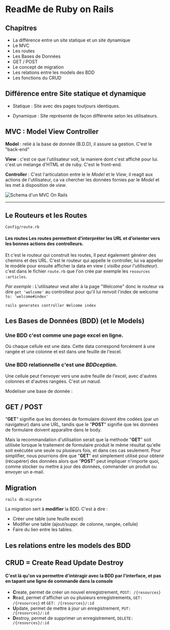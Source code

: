 # ReadMe de Ruby on Rails

## Chapitres

+ La différence entre un site statique et un site dynamique
+ Le MVC
+ Les routes
+ Les Bases de Données
+ GET / POST
+ Le concept de migration
+ Les relations entre les models des BDD
+ Les fonctions du CRUD

## Différence entre Site statique et dynamique

+ Statique : Site avec des pages toutjours identiques.


+ Dynamique : Site représenté de façon différente selon les utilisateurs.

## MVC : Model View Controller

**Model** : relié à la base de donnée (B.D.D), il assure sa gestion. C'est le "back-end"

**View** : c'est ce que l'utilisateur voit, la maniere dont c'est affiché pour lui. c'est un melange d'HTML et de ruby. C'est le front-end.

**Controller** : C'est l'articulation entre le le *Model* et le *View*, il reagit aux actions de l'utilisateur, ca va chercher les données fornies par le *Model* et les met à disposition de *view*.  


![Schema d'un MVC On Rails](https://softcover.s3.amazonaws.com/636/ruby_on_rails_tutorial_4th_edition/images/figures/mvc_detailed.png)
****


## Le Routeurs et les Routes

`Config/route.rb`

#### Les routes Les routes permettent d’interpréter les URL et d’orienter vers les bonnes actions des controlleurs.
Et c'est le routeur qui construit les routes, Il peut également générer des chemins et des URL.
C'est le routeur qui appelle le controller, lui va appeller le modèle pour ensuite afficher la data en view ( *visilbe pour l'utilisateur*). c'est dans le fichier `route.rb` que l'on crée par exemple les `resources :articles`. 

*Par exemple* : L'utilisateur veut aller à la page "Welcome" donc le routeur va dire `get 'welcome'` au controlleur pour qu'il lui renvoit l'index de welcome `to: 'welcome#index'`  
  
`rails generates controller Welcome index`


## Les Bases de Données (BDD) (et le Models)

### Une BDD c'est comme une page excel en ligne.
Où chaque cellule est une data. Cette data correspond forcément à une rangée et une colonne et est dans une feuille de l'excel.

### Une BDD relationnelle c'est une *BDDception*.
Une cellule peut t'envoyer vers une autre feuille de l'excel, avec d'autres colonnes et  d'autres rangées. C'est *un nœud*. 

Modeliser une base de donnée :


## GET / POST

"**GET**" signifie que les données de formulaire doivent être codées (par un navigateur) dans une URL, 
tandis que le "**POST**" signifie que les données de formulaire doivent apparaître dans le body.

Mais la recommandation d'utilisation serait que la méthode "**GET**" soit utilisée lorsque le traitement de formulaire produit le même résultat qu'elle soit exécutée une seule ou plusieurs fois, et dans ces cas seulement. Pour simplifier, nous pourrions dire que "**GET**" est simplement utilisé pour obtenir (récupérer) des données alors que "**POST**" peut impliquer n'importe quoi, comme stocker ou mettre à jour des données, commander un produit ou envoyer un e-mail.
 

## Migration

`rails db:migrate`

La migration sert à **modifier** la BDD. C'est à dire :
- Créer une table (une feuille excel)
- Modifier une table (ajout/suppr. de colonne, rangée, cellule)
- Faire du lien entre les tables.

## Les relations entre les models des BDD


## CRUD = Create Read Update Destroy

#### C'est là qu'on va permettre d'intéragir avec la BDD par l'interface, et pas en tapant une ligne de commande dans la console

- **C**reate, permet de créer un nouvel enregistrement, `POST: /{resources}`
- **R**ead, permet d'afficher un ou plusieurs enregistrements, `GET: /{resources}` et `GET: /{resources}/:id`
- **U**pdate, permet de mettre à jour un enregistrement, `PUT: /{resources}/:id`
- **D**estroy, permet de supprimer un enregistrement, `DELETE: /{resources}/:id`


















